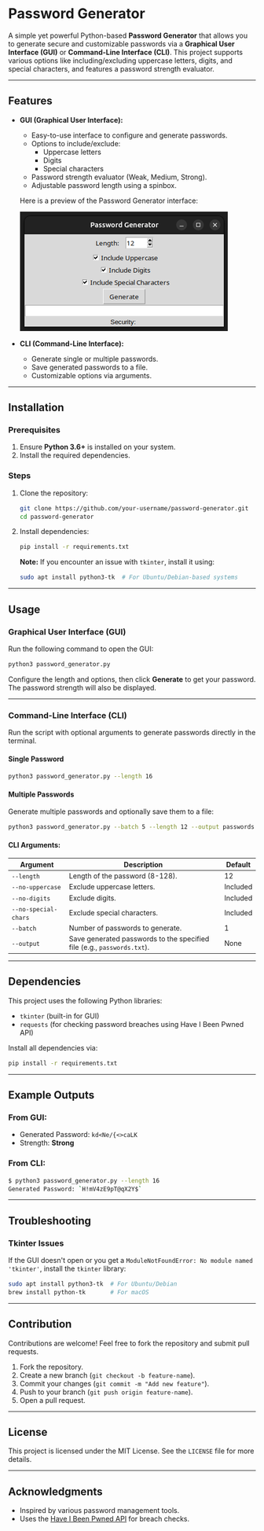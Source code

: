 # Password Generator

A simple yet powerful Python-based **Password Generator** that allows you to generate secure and customizable passwords via a **Graphical User Interface (GUI)** or **Command-Line Interface (CLI)**. This project supports various options like including/excluding uppercase letters, digits, and special characters, and features a password strength evaluator.

---

## Features

- **GUI (Graphical User Interface):**
  - Easy-to-use interface to configure and generate passwords.
  - Options to include/exclude:
    - Uppercase letters
    - Digits
    - Special characters
  - Password strength evaluator (Weak, Medium, Strong).
  - Adjustable password length using a spinbox.

  Here is a preview of the Password Generator interface:

  ![Password Generator Interface](img/img.png)

- **CLI (Command-Line Interface):**
  - Generate single or multiple passwords.
  - Save generated passwords to a file.
  - Customizable options via arguments.

---

## Installation

### Prerequisites
1. Ensure **Python 3.6+** is installed on your system.
2. Install the required dependencies.

### Steps
1. Clone the repository:
   ```bash
   git clone https://github.com/your-username/password-generator.git
   cd password-generator
   ```
2. Install dependencies:
   ```bash
   pip install -r requirements.txt
   ```
   **Note:** If you encounter an issue with `tkinter`, install it using:
   ```bash
   sudo apt install python3-tk  # For Ubuntu/Debian-based systems
   ```

---

## Usage

### Graphical User Interface (GUI)
Run the following command to open the GUI:
```bash
python3 password_generator.py
```
Configure the length and options, then click **Generate** to get your password. The password strength will also be displayed.

---

### Command-Line Interface (CLI)
Run the script with optional arguments to generate passwords directly in the terminal.

#### Single Password
```bash
python3 password_generator.py --length 16
```

#### Multiple Passwords
Generate multiple passwords and optionally save them to a file:
```bash
python3 password_generator.py --batch 5 --length 12 --output passwords.txt
```

#### CLI Arguments:
| **Argument**         | **Description**                                                                                   | **Default** |
|----------------------|---------------------------------------------------------------------------------------------------|-------------|
| `--length`           | Length of the password (8-128).                                                                   | 12          |
| `--no-uppercase`     | Exclude uppercase letters.                                                                        | Included    |
| `--no-digits`        | Exclude digits.                                                                                   | Included    |
| `--no-special-chars` | Exclude special characters.                                                                        | Included    |
| `--batch`            | Number of passwords to generate.                                                                  | 1           |
| `--output`           | Save generated passwords to the specified file (e.g., `passwords.txt`).                           | None        |

---

## Dependencies

This project uses the following Python libraries:
- `tkinter` (built-in for GUI)
- `requests` (for checking password breaches using Have I Been Pwned API)

Install all dependencies via:
```bash
pip install -r requirements.txt
```

---

## Example Outputs

### From GUI:
- Generated Password: `kd<Ne/{<>caLK`
- Strength: **Strong**

### From CLI:
```bash
$ python3 password_generator.py --length 16
Generated Password: `H!mV4zE9pT@qX2Y$`
```

---

## Troubleshooting

### Tkinter Issues
If the GUI doesn't open or you get a `ModuleNotFoundError: No module named 'tkinter'`, install the `tkinter` library:
```bash
sudo apt install python3-tk  # For Ubuntu/Debian
brew install python-tk       # For macOS
```

---

## Contribution

Contributions are welcome! Feel free to fork the repository and submit pull requests.

1. Fork the repository.
2. Create a new branch (`git checkout -b feature-name`).
3. Commit your changes (`git commit -m "Add new feature"`).
4. Push to your branch (`git push origin feature-name`).
5. Open a pull request.

---

## License

This project is licensed under the MIT License. See the `LICENSE` file for more details.

---

## Acknowledgments

- Inspired by various password management tools.
- Uses the [Have I Been Pwned API](https://haveibeenpwned.com/) for breach checks.
